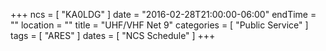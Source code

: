 +++
ncs = [ "KA0LDG" ]
date = "2016-02-28T21:00:00-06:00"
endTime = ""
location = ""
title = "UHF/VHF Net 9"
categories = [ "Public Service" ]
tags = [ "ARES" ]
dates = [ "NCS Schedule" ]
+++
